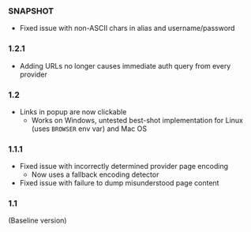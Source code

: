 ### SNAPSHOT
* Fixed issue with non-ASCII chars in alias and username/password

### 1.2.1
* Adding URLs no longer causes immediate auth query from every provider

### 1.2
* Links in popup are now clickable
  * Works on Windows, untested best-shot implementation for Linux (uses `BROWSER` env var) and Mac OS

### 1.1.1
* Fixed issue with incorrectly determined provider page encoding
  * Now uses a fallback encoding detector
* Fixed issue with failure to dump misunderstood page content

### 1.1
(Baseline version)
